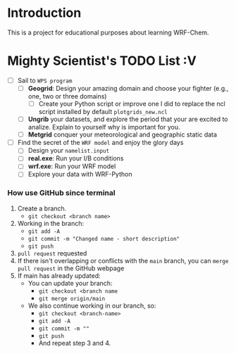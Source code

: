 # Introduction
This is a project for educational purposes about learning WRF-Chem.

# Mighty Scientist's TODO List :V
- [ ] Sail to `WPS program`
  - [ ] **Geogrid**: Design your amazing domain and choose your fighter (e.g., one, two or three domains)
    - [ ] Create your Python script or improve one I did to replace the ncl script installed by default `plotgrids_new.ncl`
  - [ ] **Ungrib** your datasets, and explore the period that your are excited to analize. Explain to yourself why is important for you.
  - [ ] **Metgrid** conquer your meteorological and geographic static data
- [ ] Find the secret of the `WRF model` and enjoy the glory days
  - [ ] Design your `namelist.input`
  - [ ] **real.exe**: Run your I/B conditions
  - [ ] **wrf.exe**: Run your WRF model
  - [ ] Explore your data with WRF-Python

### How use GitHub since terminal
  1. Create a branch.  
     - `git checkout <branch name>`
  2. Working in the branch:
     - `git add -A`
     - `git commit -m "Changed name - short description"`
     - `git push`
  3. `pull request` requested
  4. If there isn't overlapping or conflicts with the `main` branch, you can `merge pull request` in the GitHub webpage
  5. If main has already updated:
     - You can update your branch:
        - `git checkout <branch name`
        - `git merge origin/main`
     - We also continue working in our branch, so:
        - `git checkout <branch-name>`
        - `git add -A`
        - `git commit -m ""`
        - `git push`
        - And repeat step 3 and 4.
